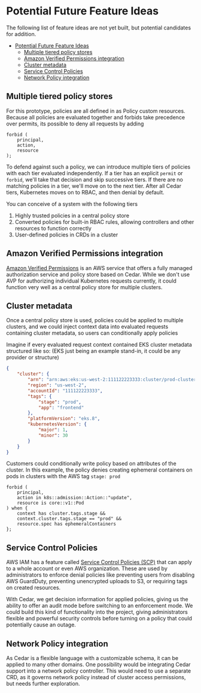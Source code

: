 # Potential Future Feature Ideas

The following list of feature ideas are not yet built, but potential candidates for addition.

- [Potential Future Feature Ideas](#potential-future-feature-ideas)
  - [Multiple tiered policy stores](#multiple-tiered-policy-stores)
  - [Amazon Verified Permissions integration](#amazon-verified-permissions-integration)
  - [Cluster metadata](#cluster-metadata)
  - [Service Control Policies](#service-control-policies)
  - [Network Policy integration](#network-policy-integration)


## Multiple tiered policy stores

For this prototype, policies are all defined in as Policy custom resources.
Because all policies are evaluated together and forbids take precedence over permits, its possible to deny all requests by adding

```cedar
forbid (
    principal,
    action,
    resource
);
```

To defend against such a policy, we can introduce multiple tiers of policies with each tier evaluated independently.
If a tier has an explicit `permit` or `forbid`, we'll take that decision and skip successive tiers.
If there are no matching policies in a tier, we'll move on to the next tier.
After all Cedar tiers, Kubernetes moves on to RBAC, and then denial by default.

You can conceive of a system with the following tiers

1. Highly trusted policies in a central policy store
2. Converted policies for built-in RBAC rules, allowing controllers and other resources to function correctly
3. User-defined policies in CRDs in a cluster

## Amazon Verified Permissions integration

[Amazon Verified Permissions][avp] is an AWS service that offers a fully managed authorization service and policy store based on Cedar.
While we don't use AVP for authorizing individual Kubernetes requests currently, it could function very well as a central policy store for multiple clusters.

[avp]: https://aws.amazon.com/verified-permissions/

## Cluster metadata

Once a central policy store is used, policies could be applied to multiple clusters, and we could inject context data into evaluated requests containing cluster metadata, so users can conditionally apply policies

Imagine if every evaluated request context contained EKS cluster metadata structured like so: (EKS just being an example stand-in, it could be any provider or structure)
```json
{
    "cluster": {
        "arn": "arn:aws:eks:us-west-2:111122223333:cluster/prod-cluster-05",
        "region": "us-west-2",
        "accountId": "111122223333",
        "tags": {
            "stage": "prod",
            "app": "frontend"
        },
        "platformVersion": "eks.8",
        "kubernetesVersion": {
            "major": 1,
            "minor": 30
        }
    }
}
```

Customers could conditionally write policy based on attributes of the cluster.
In this example, the policy denies creating ephemeral containers on pods in clusters with the AWS tag `stage: prod`

```cedar
forbid (
    principal,
    action in k8s::admission::Action::"update",
    resource is core::v1::Pod
) when {
    context has cluster.tags.stage &&
    context.cluster.tags.stage == "prod" &&
    resource.spec has ephemeralContainers
};
```

## Service Control Policies

AWS IAM has a feature called [Service Control Policies (SCP)][scp] that can apply to a whole account or even AWS organization.
These are used by administrators to enforce denial policies like preventing users from disabling AWS GuardDuty, preventing unencrypted uploads to S3, or requiring tags on created resources.

With Cedar, we get decision information for applied policies, giving us the ability to offer an audit mode before switching to an enforcement mode.
We could build this kind of functionality into the project, giving administrators flexible and powerful security controls before turning on a policy that could potentially cause an outage.

[scp]: https://docs.aws.amazon.com/organizations/latest/userguide/orgs_manage_policies_scps.html


## Network Policy integration

As Cedar is a flexible language with a customizable schema, it can be applied to many other domains.
One possibility would be integrating Cedar support into a network policy controller.
This would need to use a separate CRD, as it governs network policy instead of cluster access permissions, but needs further exploration.
